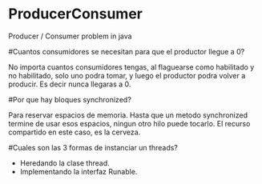 # ProducerConsumer
Producer / Consumer problem in java

#Cuantos consumidores se necesitan para que el productor llegue a 0?

No importa cuantos consumidores tengas, al flaguearse como habilitado y no habilitado, solo uno podra tomar, y luego el productor podra volver a producir. Es decir nunca llegaras a 0.

#Por que hay bloques synchronized?

Para reservar espacios de memoria.
Hasta que un metodo synchronized termine de usar esos espacios, ningun otro hilo puede tocarlo.
El recurso compartido en este caso, es la cerveza.

#Cuales son las 3 formas de instanciar un  threads?

- Heredando la clase thread.
- Implementando la interfaz Runable.
